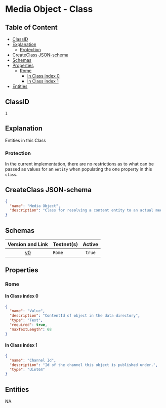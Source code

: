 Media Object - Class
====================

Table of Content
----------------
<!-- TOC START min:1 max:4 link:true asterisk:false update:true -->
  - [ClassID](#classid)
  - [Explanation](#explanation)
    - [Protection](#protection)
  - [CreateClass JSON-schema](#createclass-json-schema)
  - [Schemas](#schemas)
  - [Properties](#properties)
    - [Rome](#rome)
      - [In Class index 0](#in-class-index-0)
      - [In Class index 1](#in-class-index-1)
  - [Entities](#entities)
<!-- TOC END -->

## ClassID
`1`

## Explanation
Entities in this Class

### Protection

In the current implementation, there are no restrictions as to what can be passed as values for an `entity` when populating the one property in this `class`.

## CreateClass JSON-schema
```json
{
  "name": "Media Object",
  "description": "Class for resolving a content entity to an actual media file or link."
}
```

## Schemas
|Version and Link                                           |   Testnet(s)     |Active |
|:---------------------------------------------------------:|------------------|:-----:|
| [v0](../../schemas/general/mediaObject0.json)             | `Rome`           |`true` |

## Properties
### Rome
#### In Class index 0
```json
{
  "name": "Value",
  "description": "ContentId of object in the data directory",
  "type": "Text",
  "required": true,
  "maxTextLength": 68
}
```
#### In Class index 1
```json
{
  "name": "Channel Id",
  "description": "Id of the channel this object is published under.",
  "type": "Uint64"
}
```

## Entities
NA
